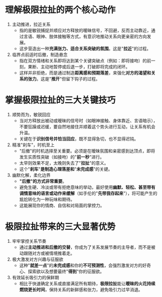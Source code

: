 # 理解极限拉扯的两个核心动作
1. 主动推进，拉近关系
   - 指的是敏锐捕捉并顺应对方释放的暧昧信号，不回避，反而主动靠近，通过言语、眼神、肢体接触等方式，有意识地推动关系向更亲密的方向发展。
   - 这步营造出一种**充满张力、适合关系突破的氛围**。这是"**拉近**"的过程。
2. 临界点前适时后撤，制造悬念
   - 指在双方情绪和关系即将达到某个关键突破点（例如：即将接吻）的前一刻，果断、主动地暂停或后退一步，打破即将完成的闭环。
   - 这样并非拒绝，而是通过制造**距离感和预期落差**，来强化**对方的渴望和关系的张力**。这是"**推开**"但留下钩子的过程。

# 掌握极限拉扯的三大关键技巧
1. 顺势而为，敏锐回应
   - 当对方释放出被动或暧昧的信号时（如眼神接触、身体靠近、言语暗示），不要狂躁或迟缓，要自然地接住并顺着这个势头进行互动，让关系有机会升温。
   - 关键在于**识别信号并恰当回应**，既不显得急切，也不显得迟钝。
2. 精准"刹车"，时机至上
   - "后撤"的时机选择至关重要。必须是在暧昧氛围和亲密感到达顶点，即将发生实质性突破（如接吻）的"**前一秒**"进行。
   - 太早则效果不足，太晚则失去了"**拉扯**"的意义。
   - 这个"**刹车**"**是制造心理落差和**"**未完成感**"的关键。
3. 幽默化解，柔化边界
   - **"后撤"的方式非常重要**。
   - 避免生硬、冷淡或带有拒绝意味的举动，最好使用**幽默、轻松、甚至带有调情意味的语言或动作来缓解**（如手伦的"**先带我存起来**"），将可能产生的尴尬转化为一种玩味和期待。
   - 这能展现你的情商、自信和对局面的掌控力。

# 极限拉扯带来的三大显著优势
1. 牢牢掌控关系节奏
   - 通过**主动推进和后撤的交替**，你成为了关系发展节奏的主导者，而不是被动跟随对方或被情境推着走。
2. 极大激发对方兴趣与征服欲
   - 这种"**就差一点**"的**未完成感**和你的**不可预测性**，会强烈激发对方的好奇心、探索欲以及想要最终"**得到**"你的征服欲。
3. 有效延长吸引力的保鲜期
   - 相比于快速确定关系或直接满足所有期待，**极限拉扯**能让**暧昧的火花持续燃烧更长时间**，保持关系的新鲜感和张力，避免吸引力过早消退。 
